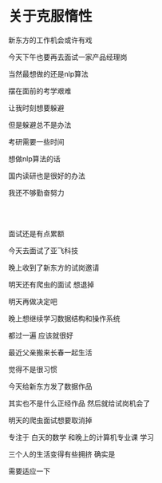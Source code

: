 <h1>关于克服惰性</h1>

新东方的工作机会或许有戏

今天下午也要再去面试一家产品经理岗

当然最想做的还是nlp算法

摆在面前的考学艰难

让我时刻想要躲避

但是躲避总不是办法

考研需要一些时间

想做nlp算法的话

国内读研也是很好的办法

我还不够勤奋努力

<br><br>

面试还是有点累额

今天去面试了亚飞科技

晚上收到了新东方的试岗邀请

明天还有爬虫的面试 想退掉

明天再做决定吧

晚上想继续学习数据结构和操作系统

都过一遍 应该就很好

最近父亲搬来长春一起生活

觉得不是很习惯

今天给新东方发了数据作品

其实也不是什么正经作品 然后就给试岗机会了

明天的爬虫面试想要取消掉

专注于 白天的数学 和晚上的计算机专业课 学习

三个人的生活变得有些拥挤 确实是

需要适应一下